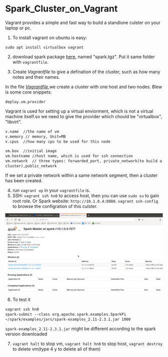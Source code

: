 # Spark_Cluster_on_Vagrant
  Vagrant provides a simple and fast way to build a standlone culster on your laptop or pc. 
  1.  To install vagrant on ubuntu is easy:
  ```console
  sudo apt install virtualbox vagrant
  ```
  2. download spark package [here](https://spark.apache.org/downloads.html), named "spark.tgz". Put it same folder with `vagrantfile`.
  
  3. Create *Vagrantfile* to give a defination of the cluster, such as how many notes and their names.
  
  In the file *[Vagrantfile](https://github.com/neoaksa/Spark_Cluster_on_Vagrant/blob/master/Spark_Cluster_Vagrant/Vagrantfile)*,we create a cluster with one host and two nodes. Blew is some core snippets:
  ```console
  deploy.vm.provider
  ```
  Vagrant is used for setting up a virtual enviorment, which is not a virtual machine itself.so we need to give the provider which chould be "virtualbox", "libvirt".
  
  ```console
  v.name  //the name of vm
  v.memory // memory, Unit=MB
  v.cpus  //how many cpu to be used for this node
  ```
  ```console
  vm.box  //initial image
  vm.hostname //host name, which is used for ssh connection
  vm.network  // three types: forwarded_port, private_network(to build a cluster),public_network
  ```
  If we set a private network within a same network segment, then a cluster has been created.
  
  4. run `vagrant up` in your `vagrantfile` is. 
  5. SSH: `vagrant ssh hn0` to access host, then you can use `sudo su` to gain root role. Or Spark website: `http://10.1.0.4:8080`. `vagrant ssh-config` to browse the configration of this culster.
  
  ![img](Screenshot_20180720_201500.png)
  
  6. To test it
  ```console
  vagrant ssh hn0
  spark-submit --class org.apache.spark.examples.SparkPi ~/spark/examples/jars/spark-examples_2.11-2.3.1.jar 1000
  ```
  `spark-examples_2.11-2.3.1.jar` might be different according to the spark version downloaded
  
  7. `vagrant halt` to stop vm, `vagrant halt hn0` to stop host, `vagrant destroy` to delete vm(type 4 y to delete all of them)
  
